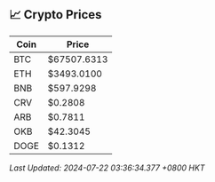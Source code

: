 ## 📈 Crypto Prices

| Coin | Price |
| ---- | ----- |
| BTC | $67507.6313 |
| ETH | $3493.0100 |
| BNB | $597.9298 |
| CRV | $0.2808 |
| ARB | $0.7811 |
| OKB | $42.3045 |
| DOGE | $0.1312 |

_Last Updated: 2024-07-22 03:36:34.377 +0800 HKT_